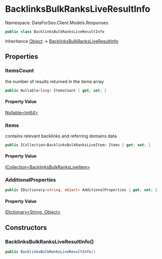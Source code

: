 # BacklinksBulkRanksLiveResultInfo

Namespace: DataForSeo.Client.Models.Responses

```csharp
public class BacklinksBulkRanksLiveResultInfo
```

Inheritance [Object](https://docs.microsoft.com/en-us/dotnet/api/system.object) → [BacklinksBulkRanksLiveResultInfo](./dataforseo.client.models.responses.backlinksbulkranksliveresultinfo.md)

## Properties

### **ItemsCount**

the number of results returned in the items array

```csharp
public Nullable<long> ItemsCount { get; set; }
```

#### Property Value

[Nullable&lt;Int64&gt;](https://docs.microsoft.com/en-us/dotnet/api/system.nullable-1)<br>

### **Items**

contains relevant backlinks and referring domains data

```csharp
public ICollection<BacklinksBulkRanksLiveItem> Items { get; set; }
```

#### Property Value

[ICollection&lt;BacklinksBulkRanksLiveItem&gt;](./dataforseo.client.models.backlinksbulkranksliveitem.md)<br>

### **AdditionalProperties**

```csharp
public IDictionary<string, object> AdditionalProperties { get; set; }
```

#### Property Value

[IDictionary&lt;String, Object&gt;](https://docs.microsoft.com/en-us/dotnet/api/system.collections.generic.idictionary-2)<br>

## Constructors

### **BacklinksBulkRanksLiveResultInfo()**

```csharp
public BacklinksBulkRanksLiveResultInfo()
```
